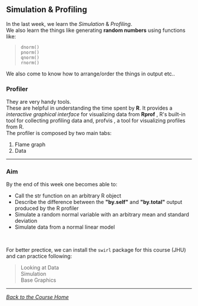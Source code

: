 ## Simulation & Profiling

In the last week, we learn the _Simulation_ & _Profiling_.<br />
We also learn the things like generating **random numbers** using functions like:
> ```dnorm()```<br />
> ```pnorm()```<br />
> ```qnorm()```<br />
> ```rnorm()```

We also come to know how to arrange/order the things in output etc..<br />

### Profiler
They are very handy tools.<br />
These are helpful in understanding the time spent by **R**. It provides a _interactive graphical interface_ for visualizing data from **Rprof** , R's built-in tool for collecting profiling data and, profvis , a tool for visualizing profiles from R.<br />
The profiler is composed by two main tabs:
1. Flame graph
2. Data

<hr />

### Aim
By the end of this week one becomes able to:
* Call the str function on an arbitrary R object
* Describe the difference between the **"by.self"** and **"by.total"** output produced by the R profiler
* Simulate a random normal variable with an arbitrary mean and standard deviation
* Simulate data from a normal linear model

<br />

For better prectice, we can install the ```swirl``` package for this course (JHU) and can practice following:
> Looking at Data<br />
> Simulation<br />
> Base Graphics

<hr />

[_Back to the Course Home_](../)